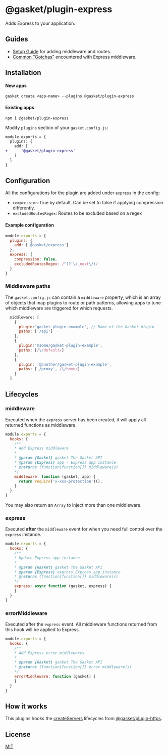 # @gasket/plugin-express

Adds Express to your application.

## Guides

- [Setup Guide] for adding middleware and routes.
- [Common "Gotchas"] encountered with Express middleware.

## Installation

#### New apps

```
gasket create <app-name> --plugins @gasket/plugin-express
```

#### Existing apps

```
npm i @gasket/plugin-express
```

Modify `plugins` section of your `gasket.config.js`:

```diff
module.exports = {
  plugins: {
    add: [
+      '@gasket/plugin-express'
    ]
  }
}
```

## Configuration

All the configurations for the plugin are added under `express` in the config:

- `compression`: true by default. Can be set to false if applying compression
  differently.
- `excludedRoutesRegex`: Routes to be excluded based on a regex

#### Example configuration

```js
module.exports = {
  plugins: {
    add: ['@gasket/express']
  },
  express: {
    compression: false,
    excludedRoutesRegex: /^(?!\/_next\/)/
  }
}
```

### Middleware paths

The `gasket.config.js` can contain a `middleware` property, which is an array of
objects that map plugins to route or path patterns, allowing apps to tune which
middleware are triggered for which requests.

```js
  middleware: [
    {
      plugin:'gasket-plugin-example', // Name of the Gasket plugin
      paths: ['/api']
    },
    {
      plugin:'@some/gasket-plugin-example',
      paths: [/\/default/]
    },
    {
      plugin: '@another/gasket-plugin-example',
      paths: ['/proxy', /\/home/]
    }
  ]
```

## Lifecycles

### middleware

Executed when the `express` server has been created, it will apply all returned
functions as middleware.

```js
module.exports = {
  hooks: {
    /**
    * Add Express middleware
    *
    * @param {Gasket} gasket The Gasket API
    * @param {Express} app - Express app instance
    * @returns {function|function[]} middleware(s)
    */
    middleware: function (gasket, app) {
      return require('x-xss-protection')();
    }
  }
}
```

You may also return an `Array` to inject more than one middleware.

### express

Executed **after** the `middleware` event for when you need full control over
the `express` instance.

```js
module.exports = {
  hooks: {
    /**
    * Update Express app instance
    *
    * @param {Gasket} gasket The Gasket API
    * @param {Express} express Express app instance
    * @returns {function|function[]} middleware(s)
    */
    express: async function (gasket, express) {
    }
  }
}
```

### errorMiddleware

Executed after the `express` event. All middleware functions returned from this
hook will be applied to Express.

```js
module.exports = {
  hooks: {
    /**
    * Add Express error middlewares
    *
    * @param {Gasket} gasket The Gasket API
    * @returns {function|function[]} error middleware(s)
    */
    errorMiddleware: function (gasket) {
    }
  }
}
```

## How it works

This plugins hooks the [createServers] lifecycles from [@gasket/plugin-https].

## License

[MIT](./LICENSE.md)

<!-- LINKS -->

[Setup Guide]:docs/setup.md
[Common "Gotchas"]:docs/gotchas.md

[@gasket/plugin-https]:/packages/gasket-plugin-https/README.md
[createServers]:/packages/gasket-plugin-https/README.md#createservers
